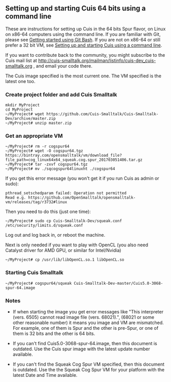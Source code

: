 ## Setting up and starting Cuis 64 bits using a command line

These are instructions for setting up Cuis in the 64 bits Spur flavor, on Linux on x86-64 computers using the command line. If you are familiar with Git, please see [Getting started using Git Bash](GettingStarted-Linux64-Commandline.md). If you are not on x86-64 or still prefer a 32 bit VM, see [Setting up and starting Cuis using a command line](GettingStarted-Commandline.md).

If you want to contribute back to the community, you might subscribe to the Cuis mail list at http://cuis-smalltalk.org/mailman/listinfo/cuis-dev_cuis-smalltalk.org , and email your code there.

The Cuis image specified is the most current one. The VM specified is the latest one too.

### Create project folder and add Cuis Smalltalk ###
```
mkdir MyProject
cd MyProject
~/MyProject# wget https://github.com/Cuis-Smalltalk/Cuis-Smalltalk-Dev/archive/master.zip
~/MyProject# unzip master.zip
```

### Get an appropriate VM ###
```
~/MyProject# rm -r cogspur64
~/MyProject# wget -O cogspur64.tgz https://bintray.com/opensmalltalk/vm/download_file?file_path=cog_linux64x64_squeak.cog.spur_201703051406.tar.gz
~/MyProject# tar -zxvf cogspur64.tgz
~/MyProject# mv ./sqcogspur64linuxht ./cogspur64
```
If you get this error message (you won't get it if you run Cuis as admin or sudo):
```
pthread_setschedparam failed: Operation not permitted
Read e.g. https://github.com/OpenSmalltalk/opensmalltalk-vm/releases/tag/r3732#linux
```
Then you need to do this (just one time):
```
~/MyProject# sudo cp Cuis-Smalltalk-Dev/squeak.conf /etc/security/limits.d/squeak.conf
```
Log out and log back in, or reboot the machine.

Next is only needed if you want to play with OpenCL (you also need Catalyst driver for AMD GPU, or similar for Intel/Nvidia)
```
~/MyProject# cp /usr/lib/libOpenCL.so.1 libOpenCL.so
```

### Starting Cuis Smalltalk ###
```
~/MyProject# cogspur64/squeak Cuis-Smalltalk-Dev-master/Cuis5.0-3068-spur-64.image
```

### Notes ###

* If when starting the image you get error messages like "This interpreter (vers. 6505) cannot read image file (vers. 68021).", (68021 or some other reasonable number) it means you image and VM are mismatched. For example, one of them is Spur and the other is pre-Spur, or one of them is 32 bits and the other is 64 bits.

* If you can't find Cuis5.0-3068-spur-64.image, then this document is outdated. Use the Cuis spur image with the latest update number available.

* If you can't find the Squeak Cog Spur VM specified, then this document is outdated. Use the the Squeak Cog Spur VM for your platform with the latest Date and Time available.
